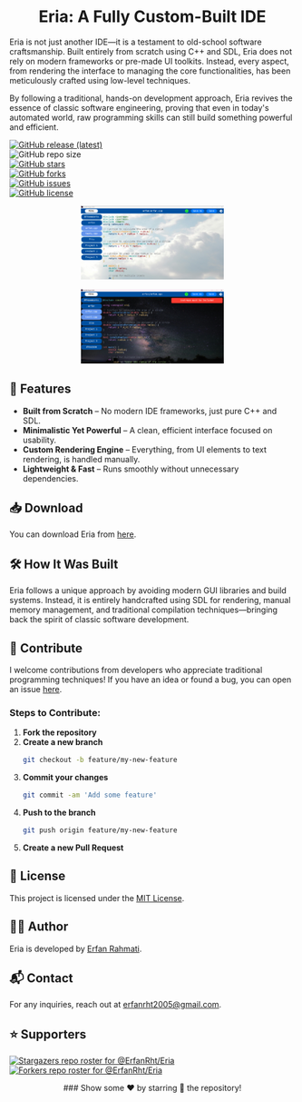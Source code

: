 <p align="center">
  <h1 align="center">Eria: A Fully Custom-Built IDE</h1>
</p>

<p align="left">
Eria is not just another IDE—it is a testament to old-school software craftsmanship. Built entirely from scratch using C++ and SDL, Eria does not rely on modern frameworks or pre-made UI toolkits. Instead, every aspect, from rendering the interface to managing the core functionalities, has been meticulously crafted using low-level techniques.

By following a traditional, hands-on development approach, Eria revives the essence of classic software engineering, proving that even in today's automated world, raw programming skills can still build something powerful and efficient.
</p>

[![GitHub release (latest)](https://img.shields.io/github/v/release/ErfanRht/Eria)](https://github.com/ErfanRht/Eria/releases)  
![GitHub repo size](https://img.shields.io/github/repo-size/ErfanRht/Eria)  
[![GitHub stars](https://img.shields.io/github/stars/ErfanRht/Eria?style=social)](https://github.com/ErfanRht/Eria/stargazers)  
[![GitHub forks](https://img.shields.io/github/forks/ErfanRht/Eria?style=social)](https://github.com/ErfanRht/Eria/network/members)  
[![GitHub issues](https://img.shields.io/github/issues/ErfanRht/Eria?style=social)](https://github.com/ErfanRht/Eria/issues)  
[![GitHub license](https://img.shields.io/github/license/ErfanRht/Eria?style=social)](https://github.com/ErfanRht/Eria/blob/master/LICENSE)

<p align="center"><a href="https://github.com/ErfanRht/Eria/"><img src="./showcase/Screenshot 2025-02-05 174850.png" width="50%"/></a></p>
<p align="center"><a href="https://github.com/ErfanRht/Eria/"><img src="./showcase/Screenshot 2025-02-05 182037.png" width="50%"/></a></p>

## 🚀 Features
- **Built from Scratch** – No modern IDE frameworks, just pure C++ and SDL.
- **Minimalistic Yet Powerful** – A clean, efficient interface focused on usability.
- **Custom Rendering Engine** – Everything, from UI elements to text rendering, is handled manually.
- **Lightweight & Fast** – Runs smoothly without unnecessary dependencies.

## 📥 Download
You can download Eria from [here](https://github.com/ErfanRht/Eria/releases).

## 🛠️ How It Was Built
Eria follows a unique approach by avoiding modern GUI libraries and build systems. Instead, it is entirely handcrafted using SDL for rendering, manual memory management, and traditional compilation techniques—bringing back the spirit of classic software development.

## 🤝 Contribute
I welcome contributions from developers who appreciate traditional programming techniques! If you have an idea or found a bug, you can open an issue [here](https://github.com/ErfanRht/Eria/issues).

### Steps to Contribute:
1. **Fork the repository**
2. **Create a new branch**
    ```sh
    git checkout -b feature/my-new-feature
    ```
3. **Commit your changes**
    ```sh
    git commit -am 'Add some feature'
    ```
4. **Push to the branch**
    ```sh
    git push origin feature/my-new-feature
    ```
5. **Create a new Pull Request**

## 📜 License
This project is licensed under the [MIT License](https://github.com/ErfanRht/Eria/blob/master/LICENSE).

## 👨‍💻 Author
Eria is developed by [Erfan Rahmati](https://github.com/ErfanRht).

## 📬 Contact
For any inquiries, reach out at [erfanrht2005@gmail.com](mailto:<erfanrht2005@gmail.com>).

## ⭐ Supporters
[![Stargazers repo roster for @ErfanRht/Eria](https://reporoster.com/stars/ErfanRht/Eria)](https://github.com/ErfanRht/Eria/stargazers)  
[![Forkers repo roster for @ErfanRht/Eria](https://reporoster.com/forks/ErfanRht/Eria)](https://github.com/ErfanRht/Eria/network/members)

<div align="center">  
### Show some ❤️ by starring 🌟 the repository!  
</div>  
